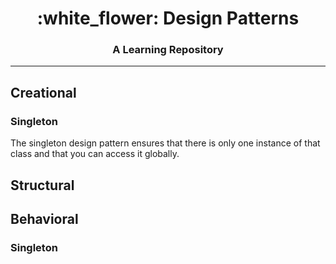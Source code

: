 <h1 align="center">
	:white_flower: Design Patterns
</h1>

<h3 align="center">
	A Learning Repository
</h3>

___

## Creational

### Singleton

The singleton design pattern ensures that there is only one instance of that class and that you can access it globally.

## Structural

## Behavioral

### Singleton



